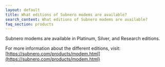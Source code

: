 ```yaml
---
layout: default
title: What editions of Subnero modems are available?
search_content: What editions of Subnero modems are available?
faq_section: products
---
```


Subnero modems are available in Platinum, Silver, and Research editions.

For more information about the different editions, visit: [https://subnero.com/products/modem.html](https://subnero.com/products/modem.html)
